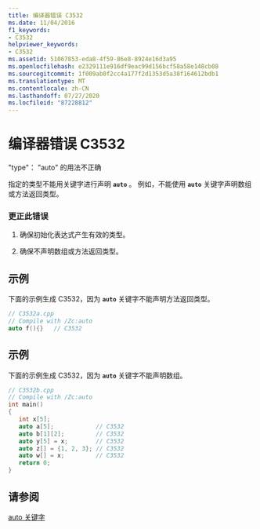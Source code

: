 ```yaml
---
title: 编译器错误 C3532
ms.date: 11/04/2016
f1_keywords:
- C3532
helpviewer_keywords:
- C3532
ms.assetid: 51067853-eda8-4f59-86e8-8924e16d3a95
ms.openlocfilehash: e2329111e916df9eac99d156bcf58a58e148cb08
ms.sourcegitcommit: 1f009ab0f2cc4a177f2d1353d5a38f164612bdb1
ms.translationtype: MT
ms.contentlocale: zh-CN
ms.lasthandoff: 07/27/2020
ms.locfileid: "87228812"
---
```

# <a name="compiler-error-c3532"></a>编译器错误 C3532

"type"： "auto" 的用法不正确

指定的类型不能用关键字进行声明 **`auto`** 。 例如，不能使用 **`auto`** 关键字声明数组或方法返回类型。

### <a name="to-correct-this-error"></a>更正此错误

1. 确保初始化表达式产生有效的类型。

1. 确保不声明数组或方法返回类型。

## <a name="example"></a>示例

下面的示例生成 C3532，因为 **`auto`** 关键字不能声明方法返回类型。

```cpp
// C3532a.cpp
// Compile with /Zc:auto
auto f(){}   // C3532
```

## <a name="example"></a>示例

下面的示例生成 C3532，因为 **`auto`** 关键字不能声明数组。

```cpp
// C3532b.cpp
// Compile with /Zc:auto
int main()
{
   int x[5];
   auto a[5];            // C3532
   auto b[1][2];         // C3532
   auto y[5] = x;        // C3532
   auto z[] = {1, 2, 3}; // C3532
   auto w[] = x;         // C3532
   return 0;
}
```

## <a name="see-also"></a>请参阅

[auto 关键字](../../cpp/auto-keyword.md)
